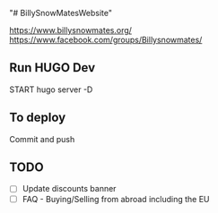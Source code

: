 "# BillySnowMatesWebsite" 

https://www.billysnowmates.org/
https://www.facebook.com/groups/Billysnowmates/


## Run HUGO Dev

START hugo server -D

## To deploy

Commit and push

## TODO

- [ ] Update discounts banner
- [ ] FAQ - Buying/Selling from abroad including the EU